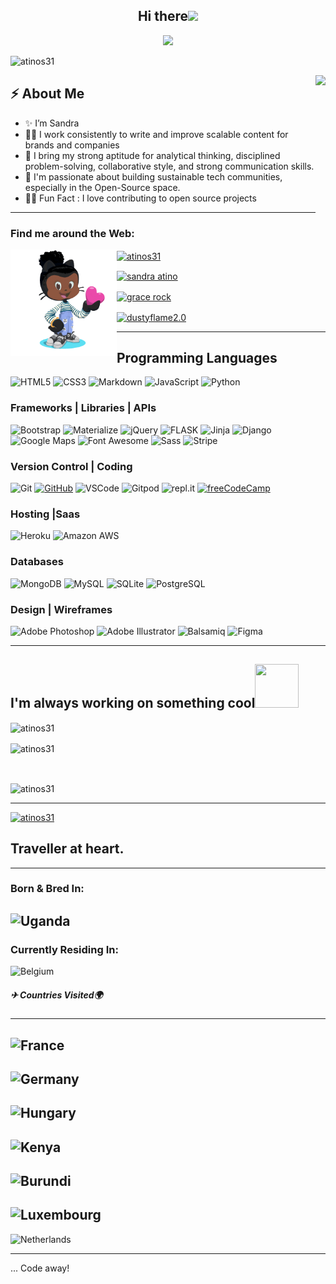 
<h2 align="center">Hi there<img src = "https://raw.githubusercontent.com/MartinHeinz/MartinHeinz/master/wave.gif" width = 30px></h2>

<!-- Animation Typing -->

<p align="center">
  <a href="https://github.com/DenverCoder1/readme-typing-svg"><img src="https://readme-typing-svg.herokuapp.com?font=Fira+Code&pause=1100&width=500&lines=I'm+Sandra+Atino.;I'm+a+Full+Stack+Developer,+tech+fanatic;"></a>
</p>

<!-- Animation Typing: END -->

<!-- Profile Views -->

<p align="left">
  <img src="https://komarev.com/ghpvc/?username=atinos31&label=Profile%20views&color=0e75b6&style=flat" alt="atinos31" />
</p>

<!-- Profile Views: END -->

<!--Image Gif-->
<img  src="https://user-images.githubusercontent.com/105108549/190127191-945c97b4-f2e8-47fe-b1da-ff678d31c0ed.gif" height="290px" align="right" />

<!-- About me section -->

<h2>⚡️ About Me</h2>

<ul>
  <li>✨ I’m Sandra </li>
  
  <li>👨‍💻 I work consistently to write and improve scalable content for brands and companies</li>
  
  <li>🔭  I bring my strong aptitude for analytical thinking, disciplined problem-solving, collaborative style, and strong communication skills.</a>
  
  <li>💬 I'm passionate about building sustainable tech communities, especially in the Open-Source space.</li>
  
  <li>🎉🌱 Fun Fact : I love contributing to open source projects</li>
</ul>

<!-- About me section: END -->

--------------------------

<h3 align="left">Find me around the Web:</h3>

<a href="https://github.com/Atinos31"><img align="left" width="170" height="170" src="Sandra-octocat-rotating.gif"></a>

<p align="left">
<a href="https://twitter.com/atinos31" target="blank"><img align="center" src="https://raw.githubusercontent.com/rahuldkjain/github-profile-readme-generator/master/src/images/icons/Social/twitter.svg" alt="atinos31" height="30" width="40" /></a></p>
<p><a href="https://www.linkedin.com/in/sandra-atino-459a231a9/" target="blank"><img align="center" src="https://raw.githubusercontent.com/rahuldkjain/github-profile-readme-generator/master/src/images/icons/Social/linked-in-alt.svg" alt="sandra atino" height="30" width="40" /></a></p>
<p><a href="https://fb.com/grace rock" target="blank"><img align="center" src="https://raw.githubusercontent.com/rahuldkjain/github-profile-readme-generator/master/src/images/icons/Social/facebook.svg" alt="grace rock" height="30" width="40" /></a></p
<p><a href="https://instagram.com/dustyflame2.0" target="blank"><img align="center" src="https://raw.githubusercontent.com/rahuldkjain/github-profile-readme-generator/master/src/images/icons/Social/instagram.svg" alt="dustyflame2.0" height="30" width="40" /></a></p>

------------------------------



 
## Programming Languages

![HTML5](https://img.shields.io/badge/HTML5%20-%23E34F26.svg?&style=for-the-badge&logo=HTML5&logoColor=FFFFFF)
![CSS3](https://img.shields.io/badge/CSS3%20-%231572B6.svg?&style=for-the-badge&logo=CSS3&logoColor=FFFFFF)
![Markdown](https://img.shields.io/badge/Markdown%20-%23000000.svg?&style=for-the-badge&logo=Markdown&logoColor=FFFFFF)
![JavaScript](https://img.shields.io/badge/JavaScript%20-%23323330.svg?&style=for-the-badge&logo=JavaScript&logoColor=F1BE32)
![Python](https://img.shields.io/badge/Python%20-%23004D7A.svg?&style=for-the-badge&logo=python&logoColor=ffdf76)


### Frameworks | Libraries | APIs
![Bootstrap](https://img.shields.io/badge/Bootstrap%20-%23563D7C.svg?&style=for-the-badge&logo=Bootstrap&logoColor=FFFFFF)
![Materialize](https://img.shields.io/badge/Materialize%20-%23EE6E73.svg?&style=for-the-badge&logo=Materialize&logoColor=FFFFFF)
![jQuery](https://img.shields.io/badge/jQuery%20-%231E2E3B.svg?&style=for-the-badge&logo=jQuery&logoColor=21ACE2)
![FLASK](https://img.shields.io/badge/flask%20-%23563F7C.svg?&style=for-the-badge&logo=Flask&logoColor=FFFF00)
![Jinja](https://img.shields.io/badge/Jinja%20-%23000000.svg?&style=for-the-badge&logo=Jinja&logoColor=B41717)
![Django](https://img.shields.io/badge/Django%20-%23092E20.svg?&style=for-the-badge&logo=Django&logoColor=FFFFFF)
![Google Maps](https://img.shields.io/badge/Google%20Maps%20-%234285F4.svg?&style=for-the-badge&logo=Google%20Maps&logoColor=FFFFFF)
![Font Awesome](https://img.shields.io/badge/Font%20Awesome%20-%23339AF0.svg?&style=for-the-badge&logo=Font%20Awesome&logoColor=FFFFFF)
![Sass](https://img.shields.io/badge/Sass%20-%23CC6699.svg?&style=for-the-badge&logo=Sass&logoColor=FFFFFF)
![Stripe](https://img.shields.io/badge/Stripe%20-%23646EDE.svg?&style=for-the-badge&logo=Stripe&logoColor=FFFFFF)

### Version Control | Coding

![Git](https://img.shields.io/badge/Git%20-%23302F2F.svg?&style=for-the-badge&logo=Git&logoColor=F05032)
[![GitHub](https://img.shields.io/badge/GitHub%20-%23181717.svg?&style=for-the-badge&logo=GitHub&logoColor=FFFFFF)](https://github.com/Atinos3)
![VSCode](https://img.shields.io/badge/VSCode%20-%232B2B30.svg?&style=for-the-badge&logo=Visual%20Studio%20Code&logoColor=007ACC)
![Gitpod](https://img.shields.io/badge/Gitpod%20-%231D1D1D.svg?&style=for-the-badge&logo=Gitpod&logoColor=FFFFFFF)
![repl.it](https://img.shields.io/badge/repl.it%20-%23101B30.svg?&style=for-the-badge&logo=repl.it&logoColor=93969C)
[![freeCodeCamp](https://img.shields.io/badge/freeCodeCamp%20-%2300471b.svg?&style=for-the-badge&logo=freeCodeCamp&logoColor=F1BE32)](https://www.freecodecamp.org/atinos31)

### Hosting |Saas
![Heroku](https://img.shields.io/badge/Heroku%20-%23430098.svg?&style=for-the-badge&logo=Heroku&logoColor=FFFFFF)
![Amazon AWS](https://img.shields.io/badge/Amazon%20AWS%20-%23232F3E.svg?&style=for-the-badge&logo=Amazon%20AWS&logoColor=FF9900)

### Databases

![MongoDB](https://img.shields.io/badge/MongoDB%20-%233F2E1E.svg?&style=for-the-badge&logo=MongoDB&logoColor=47A248)
![MySQL](https://img.shields.io/badge/MySQL%20-%2300758F.svg?&style=for-the-badge&logo=MySQL&logoColor=FFFFFF)
![SQLite](https://img.shields.io/badge/SQLite%20-%23003B57.svg?&style=for-the-badge&logo=SQLite&logoColor=FFFFFF)
![PostgreSQL](https://img.shields.io/badge/PostgreSQL%20-%23336791.svg?&style=for-the-badge&logo=PostgreSQL&logoColor=FFFFFF)


### Design | Wireframes
![Adobe Photoshop](https://img.shields.io/badge/Adobe%20Photoshop%20-%23001C25.svg?&style=for-the-badge&logo=Adobe%20Photoshop&logoColor=00C3F8)
![Adobe Illustrator](https://img.shields.io/badge/Adobe%20Illustrator%20-%23251200.svg?&style=for-the-badge&logo=Adobe%20Illustrator&logoColor=F87900)
![Balsamiq](https://img.shields.io/badge/Balsamiq%20-%23A60000.svg?&style=for-the-badge&logo=Balsamiq&logoColor=FFFFFF)
![Figma](https://img.shields.io/badge/Figma%20-%23251200.svg?&style=for-the-badge&logo=Balsamiq&logoColor=F87900)



----------------------------------------------------------------------------------------------------------------------------

I'm always working on something cool<img src="https://camo.githubusercontent.com/b0fa06ee100360ae8811a115c133de7848891e3b/68747470733a2f2f6769746875622e6769746875626173736574732e636f6d2f696d616765732f6d6f6e612d776869737065722e676966" width="70" height="70" />
---

<p><img align="center" src="https://github-readme-stats.vercel.app/api/top-langs?username=atinos31&show_icons=true&locale=en&layout=compact" alt="atinos31" /></p>


<p><img align="center" src="https://github-readme-stats.vercel.app/api?username=atinos31&show_icons=true?" alt="atinos31" /></p></br>

<p><img align="center" src="https://github-readme-streak-stats.herokuapp.com/?user=atinos31&" alt="atinos31" /></p>



-------------------------------------------------



<p align="left"> <a href="https://github.com/ryo-ma/github-profile-trophy">
<img src="https://github-profile-trophy.vercel.app/?username=atinos31" alt="atinos31" /></a> </p>

## Traveller at heart.
---

### Born & Bred In:

![Uganda](https://cdn.countryflags.com/thumbs/uganda/flag-400.png)
---

### Currently Residing In:

![Belgium](https://cdn.countryflags.com/thumbs/belgium/flag-400.png)
##### ✈ Countries Visited🌍
---

![France](https://cdn.countryflags.com/thumbs/france/flag-400.png)<br>
---

![Germany](https://cdn.countryflags.com/thumbs/germany/flag-400.png)<br>
---

![Hungary](https://cdn.countryflags.com/thumbs/hungary/flag-400.png)<br>
---

![Kenya](https://cdn.countryflags.com/thumbs/kenya/flag-400.png)<br>
---

![Burundi](https://cdn.countryflags.com/thumbs/burundi/flag-400.png)<br>
---

![Luxembourg](https://cdn.countryflags.com/thumbs/luxembourg/flag-400.png)<br>
---

![Netherlands](https://cdn.countryflags.com/thumbs/netherlands/flag-400.png)<br>

----------------------------------

... Code away!
